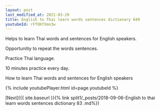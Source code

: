 ```yaml
---
layout: post
last_modified_at: 2021-03-29
title: English to Thai learn words sentences dictionary 649 
youtubeId: rFfOKfXmn3w
---
```

 
 
Helps to learn Thai words and sentences for English speakers.

Opportunitiy to repeat the words sentences. 

Practice Thai language. 
 
10 minutes practice every day. 
 
How to learn Thai words and sentences for English speakers 
 
{% include youtubePlayer.html id=page.youtubeId %}
 
 
[Next]({{ site.baseurl }}{% link  split1/_posts/2018-09-06-English to thai learn words sentences dictionary 83 .md%})
 
